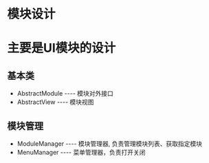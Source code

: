 # 模块设计
主要是UI模块的设计
=======




## 基本类
* AbstractModule    ---- 模块对外接口
* AbstractView      ---- 模块视图


## 模块管理
* ModuleManager ---- 模块管理器, 负责管理模块列表、获取指定模块
* MenuManager   ---- 菜单管理器，负责打开关闭